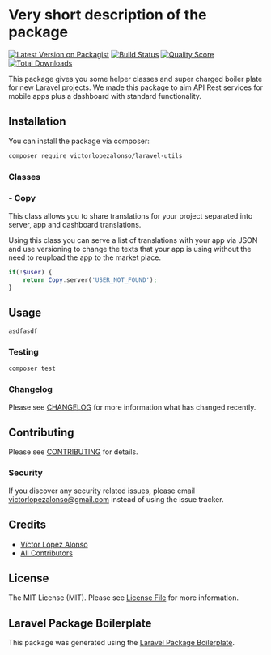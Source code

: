 # Very short description of the package

[![Latest Version on Packagist](https://img.shields.io/packagist/v/victorlopezalonso/laravel-utils.svg?style=flat-square)](https://packagist.org/packages/victorlopezalonso/laravel-utils)
[![Build Status](https://img.shields.io/travis/victorlopezalonso/laravel-utils/master.svg?style=flat-square)](https://travis-ci.org/victorlopezalonso/laravel-utils)
[![Quality Score](https://img.shields.io/scrutinizer/g/victorlopezalonso/laravel-utils.svg?style=flat-square)](https://scrutinizer-ci.com/g/victorlopezalonso/laravel-utils)
[![Total Downloads](https://img.shields.io/packagist/dt/victorlopezalonso/laravel-utils.svg?style=flat-square)](https://packagist.org/packages/victorlopezalonso/laravel-utils)

This package gives you some helper classes and super charged boiler plate for new Laravel projects. We made this package to aim API Rest services for mobile apps plus a dashboard with standard functionality.

## Installation

You can install the package via composer:

```bash
composer require victorlopezalonso/laravel-utils
```

### **Classes**

### - Copy


This class allows you to share translations for your project separated into server, app and dashboard translations. 

Using this class you can serve a list of translations with your app via JSON and use versioning to change the texts that your app is using without the need to reupload the app to the market place.

``` php
if(!$user) {
    return Copy.server('USER_NOT_FOUND');
}
```


## Usage

``` php
asdfasdf
```

### Testing

``` bash
composer test
```

### Changelog

Please see [CHANGELOG](CHANGELOG.md) for more information what has changed recently.

## Contributing

Please see [CONTRIBUTING](CONTRIBUTING.md) for details.

### Security

If you discover any security related issues, please email victorlopezalonso@gmail.com instead of using the issue tracker.

## Credits

- [Víctor López Alonso](https://github.com/victorlopezalonso)
- [All Contributors](../../contributors)

## License

The MIT License (MIT). Please see [License File](LICENSE.md) for more information.

## Laravel Package Boilerplate

This package was generated using the [Laravel Package Boilerplate](https://laravelpackageboilerplate.com).
